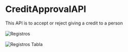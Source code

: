# CreditApprovalAPI
This API is to accept or reject giving a credit to a person
<br><br>
![Registros](https://github.com/dataismyname/CreditApprovalAPI/assets/105817408/b8f5cf76-5e12-4510-b217-341f8d7060d4)
<br><br>
![Registros Tabla](https://github.com/dataismyname/CreditApprovalAPI/assets/105817408/b2d2cd43-c26d-4253-97a7-6884eed9829d)

